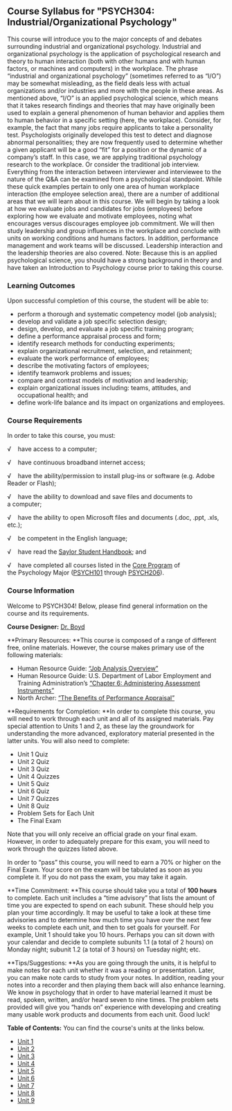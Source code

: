 Course Syllabus for "PSYCH304: Industrial/Organizational Psychology"
--------------------------------------------------------------------

This course will introduce you to the major concepts of and debates
surrounding industrial and organizational psychology. Industrial and
organizational psychology is the application of psychological research
and theory to human interaction (both with other humans and with human
factors, or machines and computers) in the workplace. The phrase
“industrial and organizational psychology” (sometimes referred to as
“I/O”) may be somewhat misleading, as the field deals less with actual
organizations and/or industries and more with the people in these areas.
As mentioned above, “I/O” is an applied psychological science, which
means that it takes research findings and theories that may have
originally been used to explain a general phenomenon of human behavior
and applies them to human behavior in a specific setting (here, the
workplace). Consider, for example, the fact that many jobs require
applicants to take a personality test. Psychologists originally
developed this test to detect and diagnose abnormal personalities; they
are now frequently used to determine whether a given applicant will be a
good “fit” for a position or the dynamic of a company’s staff. In this
case, we are applying traditional psychology research to the workplace.
Or consider the traditional job interview. Everything from the
interaction between interviewer and interviewee to the nature of the Q&A
can be examined from a psychological standpoint. While these quick
examples pertain to only one area of human workplace interaction (the
employee selection area), there are a number of additional areas that we
will learn about in this course. We will begin by taking a look at how
we evaluate jobs and candidates for jobs (employees) before exploring
how we evaluate and motivate employees, noting what encourages versus
discourages employee job commitment. We will then study leadership and
group influences in the workplace and conclude with units on working
conditions and humans factors. In addition, performance management and
work teams will be discussed. Leadership interaction and the leadership
theories are also covered. Note: Because this is an applied
psychological science, you should have a strong background in theory and
have taken an Introduction to Psychology course prior to taking this
course.

### Learning Outcomes

Upon successful completion of this course, the student will be able
to:  

-   perform a thorough and systematic competency model (job analysis);
-   develop and validate a job specific selection design;
-   design, develop, and evaluate a job specific training program;
-   define a performance appraisal process and form;
-   identify research methods for conducting experiments;
-   explain organizational recruitment, selection, and retainment;
-   evaluate the work performance of employees;
-   describe the motivating factors of employees;
-   identify teamwork problems and issues;
-   compare and contrast models of motivation and leadership;
-   explain organizational issues including: teams, attitudes, and
    occupational health; and
-   define work-life balance and its impact on organizations and
    employees.

### Course Requirements

In order to take this course, you must:  
  
 √    have access to a computer;  
  
 √    have continuous broadband internet access;  
  
 √    have the ability/permission to install plug-ins or software
(e.g. Adobe Reader or Flash);  
  
 √    have the ability to download and save files and documents to
a computer;  
  
 √    have the ability to open Microsoft files and documents (.doc,
.ppt, .xls, etc.);  
  
 √    be competent in the English language;  
  
 √    have read the [Saylor Student
Handbook](http://www.saylor.org/site/wp-content/uploads/2012/05/Saylor-StudentHandbook.pdf);
and  
  
 √    have completed all courses listed in the [Core
Program](http://www.saylor.org/majors/psychology/) of the Psychology
Major ([PSYCH101](http://www.saylor.org/courses/psych101/) through
[PSYCH206](http://www.saylor.org/courses/psych206/)).

### Course Information

Welcome to PSYCH304! Below, please find general information on the
course and its requirements.

**Course Designer:** [Dr.
Boyd](http://www.saylor.org/faculty-a-g/#DrBoyd)

**Primary Resources: **This course is composed of a range of different
free, online materials. However, the course makes primary use of the
following materials:

-   Human Resource Guide: [“Job Analysis
    Overview”](http://www.job-analysis.net/G000.htm)
-   Human Resource Guide: U.S. Department of Labor Employment and
    Training Administration’s [“Chapter 6: Administering Assessment
    Instruments”](http://www.hr-guide.com/data/G365.htm)
-   North Archer: [“The Benefits of Performance
    Appraisal”](http://www.performance-appraisal.com/benefits.htm)

**Requirements for Completion: **In order to complete this course, you
will need to work through each unit and all of its assigned materials.
Pay special attention to Units 1 and 2, as these lay the groundwork for
understanding the more advanced, exploratory material presented in the
latter units. You will also need to complete:

-   Unit 1 Quiz
-   Unit 2 Quiz
-   Unit 3 Quiz
-   Unit 4 Quizzes
-   Unit 5 Quiz
-   Unit 6 Quiz
-   Unit 7 Quizzes
-   Unit 8 Quiz
-   Problem Sets for Each Unit
-   The Final Exam

Note that you will only receive an official grade on your final exam.
However, in order to adequately prepare for this exam, you will need to
work through the quizzes listed above.

In order to “pass” this course, you will need to earn a 70% or higher on
the Final Exam. Your score on the exam will be tabulated as soon as you
complete it. If you do not pass the exam, you may take it again.

**Time Commitment: **This course should take you a total of **100
hours** to complete. Each unit includes a “time advisory” that lists the
amount of time you are expected to spend on each subunit. These should
help you plan your time accordingly. It may be useful to take a look at
these time advisories and to determine how much time you have over the
next few weeks to complete each unit, and then to set goals for
yourself. For example, Unit 1 should take you 10 hours. Perhaps you can
sit down with your calendar and decide to complete subunits 1.1 (a total
of 2 hours) on Monday night; subunit 1.2 (a total of 3 hours) on Tuesday
night; etc.

**Tips/Suggestions: **As you are going through the units, it is helpful
to make notes for each unit whether it was a reading or presentation.
Later, you can make note cards to study from your notes. In addition,
reading your notes into a recorder and then playing them back will also
enhance learning. We know in psychology that in order to have material
learned it must be read, spoken, written, and/or heard seven to nine
times. The problem sets provided will give you “hands on” experience
with developing and creating many usable work products and documents
from each unit. Good luck! 

**Table of Contents:** You can find the course's units at the links below.

- [Unit 1](https://legacy.saylor.org/psych304/Unit01/)
- [Unit 2](https://legacy.saylor.org/psych304/Unit02/)
- [Unit 3](https://legacy.saylor.org/psych304/Unit03/)
- [Unit 4](https://legacy.saylor.org/psych304/Unit04/)
- [Unit 5](https://legacy.saylor.org/psych304/Unit05/)
- [Unit 6](https://legacy.saylor.org/psych304/Unit06/)
- [Unit 7](https://legacy.saylor.org/psych304/Unit07/)
- [Unit 8](https://legacy.saylor.org/psych304/Unit08/)
- [Unit 9](https://legacy.saylor.org/psych304/Unit09/)

